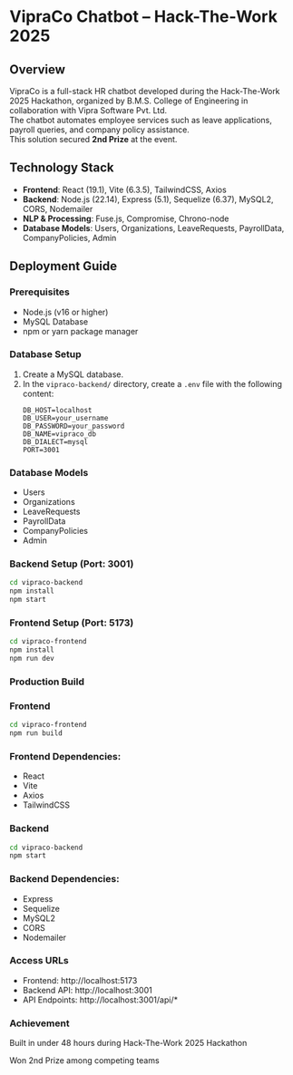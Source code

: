 # VipraCo Chatbot – Hack-The-Work 2025

## Overview
VipraCo is a full-stack HR chatbot developed during the Hack-The-Work 2025 Hackathon, organized by B.M.S. College of Engineering in collaboration with Vipra Software Pvt. Ltd.  
The chatbot automates employee services such as leave applications, payroll queries, and company policy assistance.  
This solution secured **2nd Prize** at the event.

## Technology Stack
- **Frontend**: React (19.1), Vite (6.3.5), TailwindCSS, Axios  
- **Backend**: Node.js (22.14), Express (5.1), Sequelize (6.37), MySQL2, CORS, Nodemailer  
- **NLP & Processing**: Fuse.js, Compromise, Chrono-node  
- **Database Models**: Users, Organizations, LeaveRequests, PayrollData, CompanyPolicies, Admin  

## Deployment Guide

### Prerequisites
- Node.js (v16 or higher)  
- MySQL Database  
- npm or yarn package manager  

### Database Setup
1. Create a MySQL database.  
2. In the `vipraco-backend/` directory, create a `.env` file with the following content:  
   ```env
   DB_HOST=localhost  
   DB_USER=your_username  
   DB_PASSWORD=your_password  
   DB_NAME=vipraco_db  
   DB_DIALECT=mysql  
   PORT=3001  

### Database Models
- Users
- Organizations
- LeaveRequests
- PayrollData
- CompanyPolicies
- Admin

### Backend Setup (Port: 3001)
```bash
cd vipraco-backend
npm install
npm start
```

### Frontend Setup (Port: 5173)
```bash
cd vipraco-frontend
npm install
npm run dev
```

### Production Build
### Frontend
```bash
cd vipraco-frontend
npm run build
```

### Frontend Dependencies:
- React
- Vite
- Axios
- TailwindCSS

### Backend
```bash
cd vipraco-backend
npm start
```

### Backend Dependencies:
- Express
- Sequelize
- MySQL2
- CORS
- Nodemailer
  
### Access URLs

- Frontend: http://localhost:5173
- Backend API: http://localhost:3001
- API Endpoints: http://localhost:3001/api/*

### Achievement

Built in under 48 hours during Hack-The-Work 2025 Hackathon

Won 2nd Prize among competing teams
